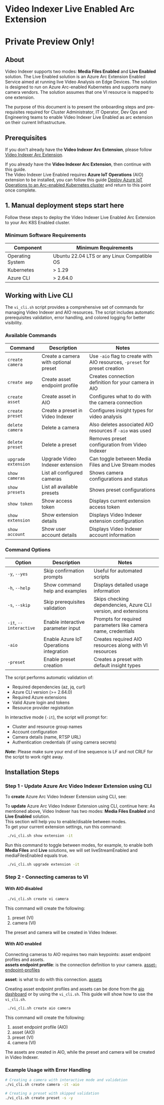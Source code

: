 # Video Indexer Live Enabled Arc Extension
# Private Preview Only!

## About

Video Indexer supports two modes: **Media Files Enabled** and **Live Enabled** solution. The Live Enabled solution is an Azure Arc Extension Enabled Service aimed at running live Video Analysis on Edge Devices. The solution is designed to run on Azure Arc-enabled Kubernetes and supports many camera vendors. The solution assumes that one VI resource is mapped to one extension.

The purpose of this document is to present the onboarding steps and pre-requisites required for Cluster Administrator, IT Operator, Dev Ops and Engineering teams to enable Video Indexer Live Enabled as arc extension on their current Infrastructure.

## Prerequisites

If you don't already have the **Video Indexer Arc Extension**, please follow [Video Indexer Arc Extension](https://github.com/Azure-Samples/azure-video-indexer-samples/tree/master/VideoIndexerEnabledByArc/aks#video-indexer-arc-extension). 

If you already have the **Video Indexer Arc Extension**, then continue with this guide.  
The Video Indexer Live Enabled requires **Azure IoT Operations** (AIO) extension to be installed, you can follow this guide [Deploy Azure IoT Operations to an Arc-enabled Kubernetes cluster](https://learn.microsoft.com/en-us/azure/iot-operations/deploy-iot-ops/howto-deploy-iot-operations) and return to this point once complete.  


## 1. Manual deployment steps start here

Follow these steps to deploy the Video Indexer Live Enabled Arc Extension to your Arc K8S Enabled cluster. 

### Minimum Software Requirements

| Component |  Minimum Requirements
| --- | ---
| Operating System | Ubuntu 22.04 LTS or any Linux Compatible OS
| Kubernetes | > 1.29
| Azure CLI | > 2.64.0


## Working with Live CLI

The `vi_cli.sh` script provides a comprehensive set of commands for managing Video Indexer and AIO resources. The script includes automatic prerequisites validation, error handling, and colored logging for better visibility.

### Available Commands

| Command             | Description                                             | Notes |
| ------------------- | ------------------------------------------------------- | ----- |
| `create camera`     | Create a camera with optional preset                    | Use `-aio` flag to create with AIO resources, `-preset` for preset creation |
| `create aep`        | Create asset endpoint profile                           | Creates connection definition for your camera in AIO |
| `create asset`      | Create asset in AIO                                     | Configures what to do with the camera connection |
| `create preset`     | Create a preset in Video Indexer                        | Configures insight types for video analysis |
| `delete camera`     | Delete a camera                                         | Also deletes associated AIO resources if `-aio` was used |
| `delete preset`     | Delete a preset                                         | Removes preset configuration from Video Indexer |
| `upgrade extension` | Upgrade Video Indexer extension                         | Can toggle between Media Files and Live Stream modes |
| `show cameras`      | List all configured cameras                            | Shows camera configurations and status |
| `show presets`      | List all available presets                             | Shows preset configurations |
| `show token`        | Show access token                                      | Displays current extension access token |
| `show extension`    | Show extension details                                 | Displays Video Indexer extension configuration |
| `show account`      | Show user account details                              | Displays Video Indexer account information |


### Command Options

| Option                 | Description                                     | Notes |
| ---------------------- | ----------------------------------------------- | ----- |
| `-y`, `--yes`          | Skip confirmation prompts                       | Useful for automated scripts |
| `-h`, `--help`         | Show command help and examples                 | Displays detailed usage information |
| `-s`, `--skip`         | Skip prerequisites validation                   | Skips checking dependencies, Azure CLI version, and extensions |
| `-it`, `--interactive` | Enable interactive parameter input             | Prompts for required parameters like camera name, credentials |
| `-aio`                | Enable Azure IoT Operations integration         | Creates required AIO resources along with VI resources |
| `-preset`             | Enable preset creation                         | Creates a preset with default insight types |

The script performs automatic validation of:
- Required dependencies (az, jq, curl)
- Azure CLI version (>= 2.64.0)
- Required Azure extensions
- Valid Azure login and tokens
- Resource provider registration

In interactive mode (`-it`), the script will prompt for:
- Cluster and resource group names
- Account configuration
- Camera details (name, RTSP URL)
- Authentication credentials (if using camera secrets)

**_Note_:** Please make sure your end of line sequence is LF and not CRLF for the script to work right away.

## Installation Steps

### Step 1 - Update Azure Arc Video Indexer Extension using CLI

To **create** Azure Arc Video Indexer Extension using CLI, see:
[](https://github.com/Azure-Samples/azure-video-indexer-samples/blob/master/VideoIndexerEnabledByArc/aks/readme.md#step-2---create-azure-arc-video-indexer-extension-using-cli)


To **update** Azure Arc Video Indexer Extension using CLI, continue here:
As mentioned above, Video Indexer has two modes: **Media Files Enabled** and **Live Enabled** solution.  
This section will help you to enable/disable between modes.  
To get your current extension settings, run this command:

```bash
 ./vi_cli.sh show extension -it
```

Run this command to toggle between modes, for example, to enable both **Media Files** and **Live** solutions, we will set liveStreamEnabled and mediaFilesEnabled equals true.

```bash
 ./vi_cli.sh upgrade extension -it
```

### Step 2 - Connecting cameras to VI

#### With AIO disabled

```bash
 ./vi_cli.sh create vi camera
```

This command will create the following: 
1. preset (VI)
2. camera (VI)

The preset and camera will be created in Video Indexer.


#### With AIO enabled
Connecting cameras to AIO requires two main keypoints: asset endpoint profiles and assets.  
**assets endpoint profile**: is the connection definition to your camera. 
[asset-endpoint-profiles](https://learn.microsoft.com/en-us/rest/api/deviceregistry/asset-endpoint-profiles/create-or-replace?view=rest-deviceregistry-2024-11-01&tabs=HTTP)

**asset**: is what to do with this connection.
[assets](https://learn.microsoft.com/en-us/rest/api/deviceregistry/assets/create-or-replace?view=rest-deviceregistry-2024-11-01&tabs=HTTP)

Creating asset endpoint profiles and assets can be done from the [aio dashboard](https://iotoperations.azure.com/sites) or by using the `vi_cli.sh`. This guide will show how to use the `vi_cli.sh`.

```bash
 ./vi_cli.sh create aio camera
```

This command will create the following: 
1. asset endpoint profile (AIO)
2. asset (AIO)
3. preset (VI)
4. camera (VI)

The assets are created in AIO, while the preset and camera will be created in Video Indexer.

### Example Usage with Error Handling

```bash
# Creating a camera with interactive mode and validation
./vi_cli.sh create camera -it -aio

# Creating a preset with skipped validation
./vi_cli.sh create preset -s -y
```
